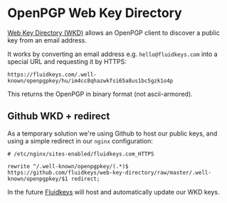 # OpenPGP Web Key Directory

[Web Key Directory (WKD)](https://tools.ietf.org/html/draft-koch-openpgp-webkey-service-06) allows an OpenPGP client to discover a public key from an email address.

It works by converting an email address e.g. `hello@fluidkeys.com` into a special URL and requesting it by HTTPS:

```
https://fluidkeys.com/.well-known/openpgpkey/hu/im4cc8qhazwkfsi65a8us1bc5gzk1o4p
```

This returns the OpenPGP in binary format (not ascii-armored).

## Github WKD + redirect

As a temporary solution we're using Github to host our public keys, and using a simple redirect in our `nginx` configuration:

```
# /etc/nginx/sites-enabled/fluidkeys.com_HTTPS

rewrite ^/.well-known/openpgpkey/(.*)$ https://github.com/fluidkeys/web-key-directory/raw/master/.well-known/openpgpkey/$1 redirect;
```

In the future [Fluidkeys](https://www.fluidkeys.com) will host and automatically update our WKD keys.
